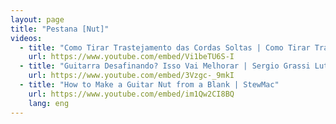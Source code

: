 ```yaml
---
layout: page
title: "Pestana [Nut]"
videos:
  - title: "Como Tirar Trastejamento das Cordas Soltas | Como Tirar Trastejamento das Cordas Soltas | Sergio Grassi Luthier"
    url: https://www.youtube.com/embed/Vi1beTU6S-I
  - title: "Guitarra Desafinando? Isso Vai Melhorar | Sergio Grassi Luthier"
    url: https://www.youtube.com/embed/3Vzgc-_9mkI
  - title: "How to Make a Guitar Nut from a Blank | StewMac"
    url: https://www.youtube.com/embed/im1Qw2CI8BQ
    lang: eng
---
```

